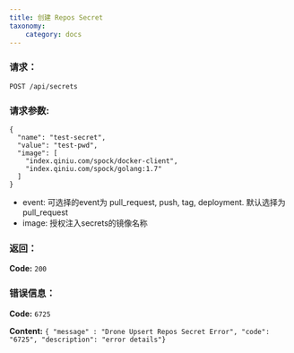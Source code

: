 ```yaml
---
title: 创建 Repos Secret
taxonomy:
    category: docs
---
```


### 请求：

    POST /api/secrets

### 请求参数:

```
{
  "name": "test-secret",
  "value": "test-pwd",
  "image": [
    "index.qiniu.com/spock/docker-client",
    "index.qiniu.com/spock/golang:1.7"
  ]
}
```
- event: 可选择的event为 pull_request, push, tag, deployment. 默认选择为 pull_request  
- image: 授权注入secrets的镜像名称

### 返回：

**Code:** `200`

### 错误信息：

**Code:** `6725`

**Content:** `{ "message" : "Drone Upsert Repos Secret Error", "code": "6725", "description": "error details"}`
